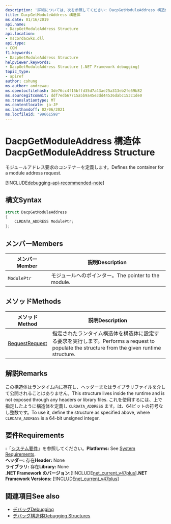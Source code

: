 ```yaml
---
description: '詳細については、次を参照してください: DacpGetModuleAddress 構造体'
title: DacpGetModuleAddress 構造体
ms.date: 01/16/2019
api.name:
- DacpGetModuleAddress Structure
api.location:
- mscordacwks.dll
api.type:
- COM
f1.keywords:
- DacpGetModuleAddress Structure
helpviewer.keywords:
- DacpGetModuleAddress Structure [.NET Framework debugging]
topic_type:
- apiref
author: cshung
ms.author: andrewau
ms.openlocfilehash: 3de76cc4f15bffd35d7a43ae25a313eb2fe59b82
ms.sourcegitcommit: ddf7edb67715a5b9a45e3dd44536dabc153c1de0
ms.translationtype: MT
ms.contentlocale: ja-JP
ms.lasthandoff: 02/06/2021
ms.locfileid: "99661598"
---
```

# <a name="dacpgetmoduleaddress-structure"></a><span data-ttu-id="693e9-103">DacpGetModuleAddress 構造体</span><span class="sxs-lookup"><span data-stu-id="693e9-103">DacpGetModuleAddress Structure</span></span>

<span data-ttu-id="693e9-104">モジュールアドレス要求のコンテナーを定義します。</span><span class="sxs-lookup"><span data-stu-id="693e9-104">Defines the container for a module address request.</span></span>

[!INCLUDE[debugging-api-recommended-note](../../../../includes/debugging-api-recommended-note.md)]

## <a name="syntax"></a><span data-ttu-id="693e9-105">構文</span><span class="sxs-lookup"><span data-stu-id="693e9-105">Syntax</span></span>

```cpp
struct DacpGetModuleAddress
{
    CLRDATA_ADDRESS ModulePtr;
};
```

## <a name="members"></a><span data-ttu-id="693e9-106">メンバー</span><span class="sxs-lookup"><span data-stu-id="693e9-106">Members</span></span>

| <span data-ttu-id="693e9-107">メンバー</span><span class="sxs-lookup"><span data-stu-id="693e9-107">Member</span></span>      | <span data-ttu-id="693e9-108">説明</span><span class="sxs-lookup"><span data-stu-id="693e9-108">Description</span></span>                |
| ----------- | -------------------------- |
| `ModulePtr` | <span data-ttu-id="693e9-109">モジュールへのポインター。</span><span class="sxs-lookup"><span data-stu-id="693e9-109">The pointer to the module.</span></span> |

## <a name="methods"></a><span data-ttu-id="693e9-110">メソッド</span><span class="sxs-lookup"><span data-stu-id="693e9-110">Methods</span></span>

| <span data-ttu-id="693e9-111">メソッド</span><span class="sxs-lookup"><span data-stu-id="693e9-111">Method</span></span>                                                                                               | <span data-ttu-id="693e9-112">説明</span><span class="sxs-lookup"><span data-stu-id="693e9-112">Description</span></span>                                                                    |
| ---------------------------------------------------------------------------------------------------- | ------------------------------------------------------------------------------ |
| [<span data-ttu-id="693e9-113">Request</span><span class="sxs-lookup"><span data-stu-id="693e9-113">Request</span></span>](dacpgetmoduleaddress-request-method.md) | <span data-ttu-id="693e9-114">指定されたランタイム構造体を構造体に設定する要求を実行します。</span><span class="sxs-lookup"><span data-stu-id="693e9-114">Performs a request to populate the structure from the given runtime structure.</span></span> |

## <a name="remarks"></a><span data-ttu-id="693e9-115">解説</span><span class="sxs-lookup"><span data-stu-id="693e9-115">Remarks</span></span>

<span data-ttu-id="693e9-116">この構造体はランタイム内に存在し、ヘッダーまたはライブラリファイルを介して公開されることはありません。</span><span class="sxs-lookup"><span data-stu-id="693e9-116">This structure lives inside the runtime and is not exposed through any headers or library files.</span></span> <span data-ttu-id="693e9-117">これを使用するには、上で指定したように構造体を定義し `CLRDATA_ADDRESS` ます。は、64ビットの符号なし整数です。</span><span class="sxs-lookup"><span data-stu-id="693e9-117">To use it, define the structure as specified above, where `CLRDATA_ADDRESS` is a 64-bit unsigned integer.</span></span>

## <a name="requirements"></a><span data-ttu-id="693e9-118">要件</span><span class="sxs-lookup"><span data-stu-id="693e9-118">Requirements</span></span>

<span data-ttu-id="693e9-119">**:**「[システム要件](../../get-started/system-requirements.md)」を参照してください。</span><span class="sxs-lookup"><span data-stu-id="693e9-119">**Platforms:** See [System Requirements](../../get-started/system-requirements.md).</span></span>  
<span data-ttu-id="693e9-120">**ヘッダー:** 存在</span><span class="sxs-lookup"><span data-stu-id="693e9-120">**Header:** None</span></span>  
<span data-ttu-id="693e9-121">**ライブラリ:** 存在</span><span class="sxs-lookup"><span data-stu-id="693e9-121">**Library:** None</span></span>  
<span data-ttu-id="693e9-122">**.NET Framework のバージョン:**[!INCLUDE[net_current_v47plus](../../../../includes/net-current-v47plus.md)]</span><span class="sxs-lookup"><span data-stu-id="693e9-122">**.NET Framework Versions:** [!INCLUDE[net_current_v47plus](../../../../includes/net-current-v47plus.md)]</span></span>  

## <a name="see-also"></a><span data-ttu-id="693e9-123">関連項目</span><span class="sxs-lookup"><span data-stu-id="693e9-123">See also</span></span>

- [<span data-ttu-id="693e9-124">デバッグ</span><span class="sxs-lookup"><span data-stu-id="693e9-124">Debugging</span></span>](index.md)
- [<span data-ttu-id="693e9-125">デバッグ構造体</span><span class="sxs-lookup"><span data-stu-id="693e9-125">Debugging Structures</span></span>](debugging-structures.md)
